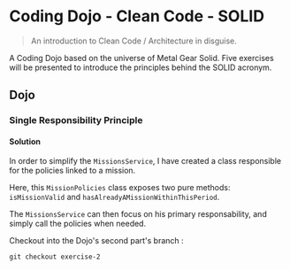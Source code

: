 # Coding Dojo - Clean Code - SOLID

> An introduction to Clean Code / Architecture in disguise.

A Coding Dojo based on the universe of Metal Gear Solid. Five exercises will be presented to introduce the principles behind the SOLID acronym.

## Dojo

### Single Responsibility Principle

#### Solution

In order to simplify the `MissionsService`, I have created a class responsible for the policies linked to a mission.

Here, this `MissionPolicies` class exposes two pure methods: `isMissionValid` and `hasAlreadyAMissionWithinThisPeriod`.

The `MissionsService` can then focus on his primary responsability, and simply call the policies when needed.

Checkout into the Dojo's second part's branch :

```
git checkout exercise-2
```
